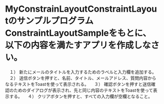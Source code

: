 # MyConstrainLayoutConstraintLayoutのサンプルプログラムConstraintLayoutSampleをもとに、以下の内容を満たすアプリを作成しなさい。
　１） 新たにメールのタイトルを入力するためのラベルと入力欄を追加する。
　２） 送信ボタンを押すと、名前、タイトル、メールアドレス、質問内容からなるテキストをToastを使って表示される。
　３） 確認ボタンを押すと送信確認のためのダイアログが表示され、先と同じ内容のテキストをToastを使って表示する。
　４） クリアボタンを押すと、すべての入力欄が空欄となること。
